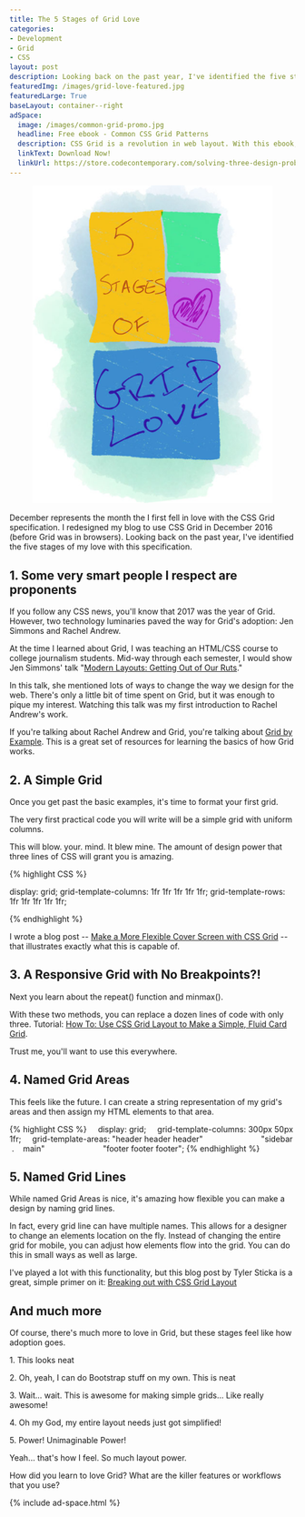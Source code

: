 ```yaml
---
title: The 5 Stages of Grid Love
categories:
- Development
- Grid
- CSS
layout: post
description: Looking back on the past year, I've identified the five stages of my love with the CSS Grid Specification.
featuredImg: /images/grid-love-featured.jpg
featuredLarge: True
baseLayout: container--right
adSpace: 
  image: /images/common-grid-promo.jpg
  headline: Free ebook - Common CSS Grid Patterns
  description: CSS Grid is a revolution in web layout. With this ebook, I cover 3 design patterns that Grid solves easier, better and more creatively to help push our designs in better directions.
  linkText: Download Now!
  linkUrl: https://store.codecontemporary.com/solving-three-design-problems-with-css-grid/buy
---
```

<figure style="grid-column: 1 / 3; grid-row: 1 / 8;"><img src="/images/grid-love.jpg" alt="Grid Love"></figure>

December represents the month the I first fell in love with the CSS Grid specification. I redesigned my blog to use CSS Grid in December 2016 (before Grid was in browsers). Looking back on the past year, I've identified the five stages of my love with this specification.

## 1\. Some very smart people I respect are proponents

If you follow any CSS news, you'll know that 2017 was the year of Grid. However, two technology luminaries paved the way for Grid's adoption: Jen Simmons and Rachel Andrew.

At the time I learned about Grid, I was teaching an HTML/CSS course to college journalism students. Mid-way through each semester, I would show Jen Simmons' talk "[Modern Layouts: Getting Out of Our Ruts](http://jensimmons.com/presentation/modern-layouts-getting-out-our-ruts)."

In this talk, she mentioned lots of ways to change the way we design for the web. There's only a little bit of time spent on Grid, but it was enough to pique my interest. Watching this talk was my first introduction to Rachel Andrew's work.

If you're talking about Rachel Andrew and Grid, you're talking about [Grid by Example](http://gridbyexample.com). This is a great set of resources for learning the basics of how Grid works.

## 2\. A Simple Grid

Once you get past the basic examples, it's time to format your first grid.

The very first practical code you will write will be a simple grid with uniform columns.

This will blow. your. mind. It blew mine. The amount of design power that three lines of CSS will grant you is amazing.

{% highlight CSS %}

display: grid;
grid-template-columns: 1fr 1fr 1fr 1fr 1fr;
grid-template-rows: 1fr 1fr 1fr 1fr 1fr;

{% endhighlight %}

I wrote a blog post -- [Make a More Flexible Cover Screen with CSS Grid](/blog/2017/03/21/grid-and-cover-pages/) -- that illustrates exactly what this is capable of.

## 3\. A Responsive Grid with No Breakpoints?!

Next you learn about the repeat() function and minmax().

With these two methods, you can replace a dozen lines of code with only three. Tutorial: [How To: Use CSS Grid Layout to Make a Simple, Fluid Card Grid](/blog/2017/07/26/howto-css-grid-layout-to-make-a-simple-fluid-card-grid/).

Trust me, you'll want to use this everywhere.

## 4\. Named Grid Areas

This feels like the future. I can create a string representation of my grid's areas and then assign my HTML elements to that area.

{% highlight CSS %}
    display: grid;
    grid-template-columns: 300px 50px 1fr;
    grid-template-areas: "header header header"
                         "sidebar  .    main"
                         "footer footer footer";
{% endhighlight %}

## 5\. Named Grid Lines

While named Grid Areas is nice, it's amazing how flexible you can make a design by naming grid lines.

In fact, every grid line can have multiple names. This allows for a designer to change an elements location on the fly. Instead of changing the entire grid for mobile, you can adjust how elements flow into the grid. You can do this in small ways as well as large.

I've played a lot with this functionality, but this blog post by Tyler Sticka is a great, simple primer on it: [Breaking out with CSS Grid Layout](https://cloudfour.com/thinks/breaking-out-with-css-grid-layout/)

## And much more

Of course, there's much more to love in Grid, but these stages feel like how adoption goes. 

1\. This looks neat

2\. Oh, yeah, I can do Bootstrap stuff on my own. This is neat

3\. Wait... wait. This is awesome for making simple grids... Like really awesome!

4\. Oh my God, my entire layout needs just got simplified!

5\. Power! Unimaginable Power! 

Yeah... that's how I feel. So much layout power.

How did you learn to love Grid? What are the killer features or workflows that you use?

{% include ad-space.html %}
